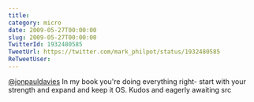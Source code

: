 ```yaml
---
title: 
category: micro
date: 2009-05-27T00:00:00
slug: 2009-05-27T00:00:00
TwitterId: 1932480585
TweetUrl: https://twitter.com/mark_philpot/status/1932480585
ReTweetUser: 
---
```


[@jonpauldavies](https://twitter.com/jonpauldavies) In my book you're doing everything right- start with your strength and expand and keep it OS. Kudos and eagerly awaiting src